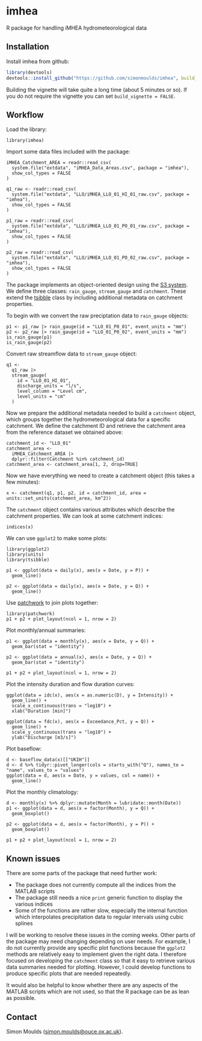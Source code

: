 # imhea
R package for handling iMHEA hydrometeorological data

## Installation 

Install imhea from github: 

``` r 
library(devtools)
devtools::install_github("https://github.com/simonmoulds/imhea", build_vignettes = TRUE)
```

Building the vignette will take quite a long time (about 5 minutes or so). If you do not require the vignette you can set `build_vignette = FALSE`. 

## Workflow 

Load the library:

```{r}
library(imhea)
```

Import some data files included with the package:

```{r}
iMHEA_Catchment_AREA = readr::read_csv(
  system.file("extdata", "iMHEA_Data_Areas.csv", package = "imhea"),
  show_col_types = FALSE
)

q1_raw <- readr::read_csv(
  system.file("extdata", "LLO/iMHEA_LLO_01_HI_01_raw.csv", package = "imhea"),
  show_col_types = FALSE
)

p1_raw = readr::read_csv(
  system.file("extdata", "LLO/iMHEA_LLO_01_PO_01_raw.csv", package = "imhea"),
  show_col_types = FALSE
)

p2_raw = readr::read_csv(
  system.file("extdata", "LLO/iMHEA_LLO_01_PO_02_raw.csv", package = "imhea"),
  show_col_types = FALSE
)
```

The package implements an object-oriented design using the [S3 system](https://adv-r.hadley.nz/s3.html). We define three classes: `rain_gauge`, `stream_gauge` and `catchment`. These extend the [tsibble](https://tsibble.tidyverts.org) class by including additional metadata on catchment properties. 

To begin with we convert the raw preciptation data to `rain_gauge` objects:

```{r}
p1 <- p1_raw |> rain_gauge(id = "LLO_01_P0_01", event_units = "mm")
p2 <- p2_raw |> rain_gauge(id = "LLO_01_P0_02", event_units = "mm")
is_rain_gauge(p1)
is_rain_gauge(p2)
```

Convert raw streamflow data to `stream_gauge` object:

```{r}
q1 <-
  q1_raw |>
  stream_gauge(
    id = "LLO_01_HI_01",
    discharge_units = "l/s",
    level_column = "Level cm",
    level_units = "cm"
  )
```

Now we prepare the additional metadata needed to build a `catchment` object, which groups together the hydrometeorological data for a specific catchment. We define the catchment ID and retrieve the catchment area from the reference dataset we obtained above:

```{r}
catchment_id <- "LLO_01"
catchment_area <-
  iMHEA_Catchment_AREA |>
  dplyr::filter(Catchment %in% catchment_id)
catchment_area <- catchment_area[1, 2, drop=TRUE]
```

Now we have everything we need to create a catchment object (this takes a few minutes):

```{r}
x <- catchment(q1, p1, p2, id = catchment_id, area = units::set_units(catchment_area, km^2))
```

The `catchment` object contains various attributes which describe the catchment properties. We can look at some catchment indices:

```{r}
indices(x)
```

We can use `ggplot2` to make some plots:

```{r}
library(ggplot2)
library(units)
library(tsibble)

p1 <- ggplot(data = daily(x), aes(x = Date, y = P)) +
  geom_line()

p2 <- ggplot(data = daily(x), aes(x = Date, y = Q)) +
  geom_line()
```

Use [patchwork](https://patchwork.data-imaginist.com)  to join plots together:

```{r}
library(patchwork)
p1 + p2 + plot_layout(ncol = 1, nrow = 2)
```

Plot monthly/annual summaries:

```{r}
p1 <- ggplot(data = monthly(x), aes(x = Date, y = Q)) +
  geom_bar(stat = "identity")

p2 <- ggplot(data = annual(x), aes(x = Date, y = Q)) +
  geom_bar(stat = "identity")

p1 + p2 + plot_layout(ncol = 1, nrow = 2)
```

Plot the intensity duration and flow duration curves: 

```{r}
ggplot(data = idc(x), aes(x = as.numeric(D), y = Intensity)) +
  geom_line() +
  scale_x_continuous(trans = "log10") +
  xlab("Duration [min]")
```

```{r}
ggplot(data = fdc(x), aes(x = Exceedance_Pct, y = Q)) +
  geom_line() +
  scale_y_continuous(trans = "log10") +
  ylab("Discharge [m3/s]")
```

Plot baseflow:

```{r}
d <- baseflow_data(x)[["UKIH"]]
d <- d %>% tidyr::pivot_longer(cols = starts_with("Q"), names_to = "name", values_to = "values")
ggplot(data = d, aes(x = Date, y = values, col = name)) +
  geom_line()
```

Plot the monthly climatology:

```{r}
d <- monthly(x) %>% dplyr::mutate(Month = lubridate::month(Date))
p1 <- ggplot(data = d, aes(x = factor(Month), y = Q)) +
  geom_boxplot()

p2 <- ggplot(data = d, aes(x = factor(Month), y = P)) +
  geom_boxplot()

p1 + p2 + plot_layout(ncol = 1, nrow = 2)
```

## Known issues 

There are some parts of the package that need further work:

* The package does not currently compute all the indices from the MATLAB scripts
* The package still needs a nice `print` generic function to display the various indices
* Some of the functions are rather slow, especially the internal function which interpolates precipitation data to regular intervals using cubic splines

I will be working to resolve these issues in the coming weeks. Other parts of the package may need changing depending on user needs. For example, I do not currently provide any specific plot functions because the `ggplot2` methods are relatively easy to implement given the right data. I therefore focused on developing the `catchment` class so that it easy to retrieve various data summaries needed for plotting. However, I could develop functions to produce specific plots that are needed repeatedly.

It would also be helpful to know whether there are any aspects of the MATLAB scripts which are not used, so that the R package can be as lean as possible. 

## Contact 
Simon Moulds (simon.moulds@ouce.ox.ac.uk).
